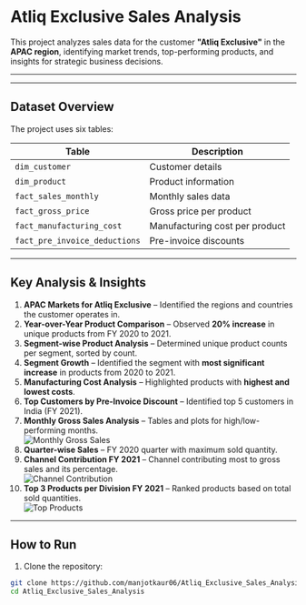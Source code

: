 # Atliq Exclusive Sales Analysis

This project analyzes sales data for the customer **"Atliq Exclusive"** in the **APAC region**, identifying market trends, top-performing products, and insights for strategic business decisions.

---


---

## Dataset Overview

The project uses six tables:

| Table | Description |
|-------|-------------|
| `dim_customer` | Customer details |
| `dim_product` | Product information |
| `fact_sales_monthly` | Monthly sales data |
| `fact_gross_price` | Gross price per product |
| `fact_manufacturing_cost` | Manufacturing cost per product |
| `fact_pre_invoice_deductions` | Pre-invoice discounts |

---

## Key Analysis & Insights

1. **APAC Markets for Atliq Exclusive** – Identified the regions and countries the customer operates in.  
2. **Year-over-Year Product Comparison** – Observed **20% increase** in unique products from FY 2020 to 2021.  
3. **Segment-wise Product Analysis** – Determined unique product counts per segment, sorted by count.  
4. **Segment Growth** – Identified the segment with **most significant increase** in products from 2020 to 2021.  
5. **Manufacturing Cost Analysis** – Highlighted products with **highest and lowest costs**.  
6. **Top Customers by Pre-Invoice Discount** – Identified top 5 customers in India (FY 2021).  
7. **Monthly Gross Sales Analysis** – Tables and plots for high/low-performing months.  
   ![Monthly Gross Sales](images/monthly_sales.png)  
8. **Quarter-wise Sales** – FY 2020 quarter with maximum sold quantity.  
9. **Channel Contribution FY 2021** – Channel contributing most to gross sales and its percentage.  
   ![Channel Contribution](images/channel_sales.png)  
10. **Top 3 Products per Division FY 2021** – Ranked products based on total sold quantities.  
   ![Top Products](images/top_products.png)

---

## How to Run

1. Clone the repository:

```bash
git clone https://github.com/manjotkaur06/Atliq_Exclusive_Sales_Analysis.git
cd Atliq_Exclusive_Sales_Analysis


